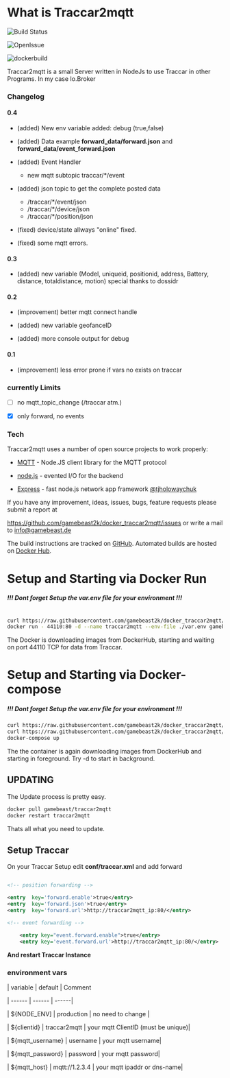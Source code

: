 
# What is Traccar2mqtt

  

![Build Status](https://img.shields.io/github/languages/code-size/gamebeast2k/docker_traccar2mqtt?style=for-the-badge)

![OpenIssue](https://img.shields.io/github/issues/gamebeast2k/docker_traccar2mqtt?style=for-the-badge)

![dockerbuild](https://img.shields.io/docker/cloud/automated/gamebeast/traccar2mqtt?style=for-the-badge)

  

Traccar2mqtt is a small Server written in NodeJs to use Traccar in other Programs. In my case Io.Broker

  

### Changelog

#### 0.4

- (added) New env variable added: debug (true,false)
- (added) Data example **forward_data/forward.json**  and **forward_data/event_forward.json**
- (added) Event Handler
  - new mqtt subtopic traccar/*/event
- (added) json topic to get the complete posted data
  - /traccar/*/event/json
  - /traccar/*/device/json
  - /traccar/*/position/json

- (fixed) device/state allways "online" fixed.
- (fixed) some mqtt errors.

#### 0.3

- (added) new variable (Model, uniqueid, positionid, address, Battery, distance, totaldistance, motion) special thanks to dossidr

#### 0.2

- (improvement) better mqtt connect handle

- (added) new variable geofanceID

- (added) more console output for debug

#### 0.1

- (improvement) less error prone if vars no exists on traccar  

### currently Limits

  

- [ ] no mqtt_topic_change (/traccar atm.)

- [x] only forward, no events

### Tech

  

Traccar2mqtt uses a number of open source projects to work properly:

  

*  [MQTT](https://www.npmjs.com/package/mqtt) - Node.JS client library for the MQTT protocol

*  [node.js] - evented I/O for the backend

*  [Express] - fast node.js network app framework [@tjholowaychuk]

  

If you have any improvement, ideas, issues, bugs, feature requests please submit a report at

https://github.com/gamebeast2k/docker_traccar2mqtt/issues or write a mail to info@gamebeast.de

  

The build instructions are tracked on [GitHub](https://github.com/gamebeast2k/docker_traccar2mqtt). Automated builds are hosted on [Docker Hub](https://hub.docker.com/r/gamebeast/traccar2mqtt).

  

# Setup and Starting via Docker Run

##### !!! Dont forget Setup the var.env file for your environment !!!
```sh

curl https://raw.githubusercontent.com/gamebeast2k/docker_traccar2mqtt/master/var.env.example --output var.env
docker run - 44110:80 -d --name traccar2mqtt --env-file ./var.env gamebeast/traccar2mqtt
```
The Docker is downloading images from DockerHub, starting and waiting on port 44110 TCP for data from Traccar.

  

# Setup and Starting via Docker-compose
##### !!! Dont forget Setup the var.env file for your environment !!!
```sh
curl https://raw.githubusercontent.com/gamebeast2k/docker_traccar2mqtt/master/var.env.example --output var.env
curl https://raw.githubusercontent.com/gamebeast2k/docker_traccar2mqtt/master/docker-compose.yml --output docker-compose.yml
docker-compose up
```
The the container is again downloading images from DockerHub and starting in foreground. Try -d to start in background.

## UPDATING
The Update process is pretty easy.
```sh
docker pull gamebeast/traccar2mqtt
docker restart traccar2mqtt
```
Thats all what you need to update.


## Setup Traccar

On your Traccar Setup edit **conf/traccar.xml** and add forward

``` xml

<!-- position forwarding -->

<entry  key='forward.enable'>true</entry>
<entry  key='forward.json'>true</entry>
<entry  key='forward.url'>http://traccar2mqtt_ip:80/</entry>

<!-- event forwarding -->

	<entry key="event.forward.enable">true</entry>
	<entry key='event.forward.url'>http://traccar2mqtt_ip:80/</entry>

```

**And restart Traccar Instance**

### environment vars

  

| variable | default | Comment

| ------ | ------ | ------|

| ${NODE_ENV] | production | no need to change |

| ${clientid} | traccar2mqtt | your mqtt ClientID (must be unique)|

| ${mqtt_username} | username | your mqtt username|

| ${mqtt_password} | password | your mqtt password|

| ${mqtt_host} | mqtt://1.2.3.4 | your mqtt ipaddr or dns-name|

  


[express]: <https://expressjs.com/>

[node.js]: <http://nodejs.org>

[@tjholowaychuk]: <http://twitter.com/tjholowaychuk>
